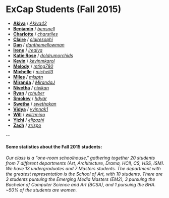 # ExCap Students (Fall 2015)


* [**Akiva**](akiva/README.md) / *[Akiva42](https://github.com/Akiva42)** [**Benjamin**](benjamin/README.md) / *[bensnell](https://github.com/bensnell)* * [**Charlotte**](charlotte/README.md) / *[charstiles](https://github.com/charstiles)*
* [**Claire**](claire/index.md) / *[clairesophi](https://github.com/clairesophi)* 
* [**Dan**](dan_moore/README.md) / *[danthemellowman](https://github.com/danthemellowman)* * [**Irene**](irene/README.md) / *[irealva](https://github.com/irealva)** [**Katie Rose**](katierose/README.md) / *[doldrumorchids](https://github.com/doldrumorchids)** [**Kevin**](kevin/README.md) / *[kevinmkarol](https://github.com/kevinmkarol)** [**Melody**](melody/README.md) / *[mting780](https://github.com/mting780)** [**Michelle**](michelle/index.md) / *[michell3](https://github.com/michell3)** [**Miles**](miles/index.md) / *[mlsptn](https://github.com/mlsptn)** [**Miranda**](miranda/index.md) / *[MirandaJ](https://github.com/MirandaJ)** [**Nivetha**](nivetha/index.md) / *[nivikan](https://github.com/nivikan)** [**Ryan**](ryan/index.md) / *[rchuber](https://github.com/rchuber)** [**Smokey**](smokey/index.md) / *[hdyar](https://github.com/hdyar)** [**Swetha**](swetha/index.md) / *[swethakan](https://github.com/swethakan)** [**Vidya**](vidya/index.md) / *[vvinnak1](https://github.com/vvinnak1)*
* [**Will**](will/index.md) / *[willzmiao](https://github.com/willzmiao)** [**Yizhi**](yizhi/index.md) / *[elizazhi](https://github.com/elizazhi)*
* [**Zach**](zach/index.md) / *[zrispo](https://github.com/zrispo)*

-- 

#### Some statistics about the Fall 2015 students: 

*Our class is a "one-room schoolhouse," gathering together 20 students from 7 different departments (Art, Architecture, Drama, HCII, CS, HSS, ISM). We have 13 undergraduates and 7 Masters students. The department with the greatest representation is the School of Art, with 10 students. There are 3 students pursuing the Emerging Media Masters (EM2), 3 pursuing the Bachelor of Computer Science and Art (BCSA), and 1 pursuing the BHA. ~50% of the students are women.*

